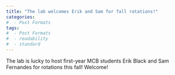 ```yaml
---
title: "The lab welcomes Erik and Sam for fall rotations!"
categories:
#  - Post Formats
tags:
#  - Post Formats
#  - readability
#  - standard
---
```

The lab is lucky to host first-year MCB students Erik Black and Sam Fernandes for rotations this fall! Welcome!